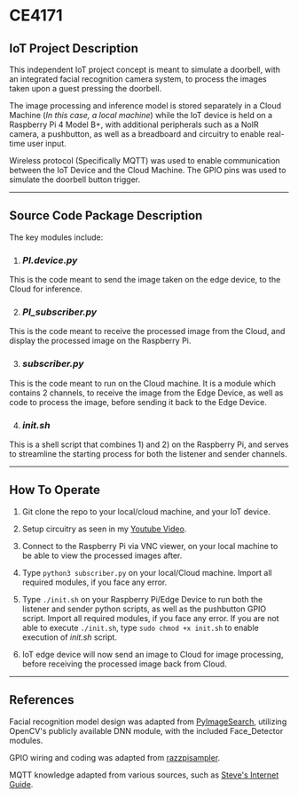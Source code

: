 # CE4171
## **IoT Project Description**

This independent IoT project concept is meant to simulate a doorbell, with an integrated facial recognition camera system, to process the images taken upon a guest pressing the doorbell.

The image processing and inference model is stored separately in a Cloud Machine (_In this case, a local machine_) while the IoT device is held on a Raspberry Pi 4 Model B+, with additional peripherals such as a NoIR camera, a pushbutton, as well as a breadboard and circuitry to enable real-time user input. 

Wireless protocol (Specifically MQTT) was used to enable communication between the IoT Device and the Cloud Machine. The GPIO pins was used to simulate the doorbell button trigger.

***

## **Source Code Package Description**


The key modules include:
1) ###  _PI.device.py_
This is the code meant to send the image taken on the edge device, to the Cloud for inference.

2) ###  _PI_subscriber.py_
This is the code meant to receive the processed image from the Cloud, and display the processed image on the Raspberry Pi.

3) ###  _subscriber.py_
This is the code meant to run on the Cloud machine. It is a module which contains 2 channels, to receive the image from the Edge Device, as well as code to process the image, before sending it back to the Edge Device.

4) ### _init.sh_
This is a shell script that combines 1) and 2) on the Raspberry Pi, and serves to streamline the starting process for both the listener and sender channels.

***

## How To Operate

1) Git clone the repo to your local/cloud machine, and your IoT device.

2) Setup circuitry as seen in my [Youtube Video](https://youtu.be/GQaCXM83DeQ).

3) Connect to the Raspberry Pi via VNC viewer, on your local machine to be able to view the processed images after.

4) Type `python3 subscriber.py` on your local/Cloud machine. Import all required modules, if you face any error.

5) Type `./init.sh` on your Raspberry Pi/Edge Device to run both the listener and sender python scripts, as well as the pushbutton GPIO script. Import all required modules, if you face any error. If you are not able to execute `./init.sh`, type `sudo chmod +x init.sh` to enable execution of _init.sh_ script.

6) IoT edge device will now send an image to Cloud for image processing, before receiving the processed image back from Cloud.

***

## References
Facial recognition model design was adapted from [PyImageSearch](https://pyimagesearch.com/2018/02/26/face-detection-with-opencv-and-deep-learning/), utilizing OpenCV's publicly available DNN module, with the included Face_Detector modules.

GPIO wiring and coding was adapted from [razzpisampler](http://razzpisampler.oreilly.com/ch07.html).

MQTT knowledge adapted from various sources, such as [Steve's Internet Guide](http://www.steves-internet-guide.com/mqtt-python-beginners-course/).

